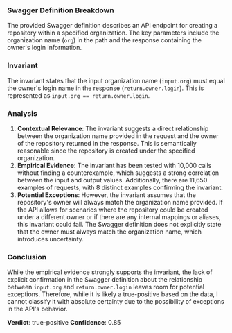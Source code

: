 ### Swagger Definition Breakdown
The provided Swagger definition describes an API endpoint for creating a repository within a specified organization. The key parameters include the organization name (`org`) in the path and the response containing the owner's login information.

### Invariant
The invariant states that the input organization name (`input.org`) must equal the owner's login name in the response (`return.owner.login`). This is represented as `input.org == return.owner.login`.

### Analysis
1. **Contextual Relevance**: The invariant suggests a direct relationship between the organization name provided in the request and the owner of the repository returned in the response. This is semantically reasonable since the repository is created under the specified organization.
2. **Empirical Evidence**: The invariant has been tested with 10,000 calls without finding a counterexample, which suggests a strong correlation between the input and output values. Additionally, there are 11,650 examples of requests, with 8 distinct examples confirming the invariant.
3. **Potential Exceptions**: However, the invariant assumes that the repository's owner will always match the organization name provided. If the API allows for scenarios where the repository could be created under a different owner or if there are any internal mappings or aliases, this invariant could fail. The Swagger definition does not explicitly state that the owner must always match the organization name, which introduces uncertainty.

### Conclusion
While the empirical evidence strongly supports the invariant, the lack of explicit confirmation in the Swagger definition about the relationship between `input.org` and `return.owner.login` leaves room for potential exceptions. Therefore, while it is likely a true-positive based on the data, I cannot classify it with absolute certainty due to the possibility of exceptions in the API's behavior. 

**Verdict**: true-positive
**Confidence**: 0.85
